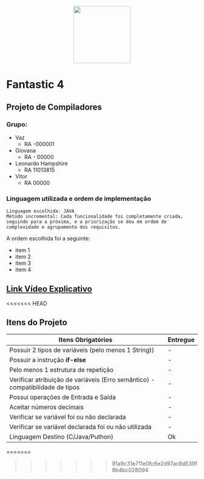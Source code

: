 <p align="center"><a target="_blank"><img src="https://upload.wikimedia.org/wikipedia/commons/b/be/Logo_UFABC.svg" width="150"></a></p>

# Fantastic 4 
## Projeto de Compiladores

### Grupo:
- Vaz
    - RA -000001
- Giovana
    - RA - 00000
- Leonardo Hampshire
  - RA 11013815
- Vitor
  - RA 00000

### Linguagem utilizada e ordem de implementação
    Linguagem escolhida: JAVA
    Método incremental: Cada funcionalidade foi completamente criada, seguindo para a próxima, e a priorização se deu em ordem de complexidade e agrupamento dos requisitos.

A ordem escolhida foi a seguinte:
- item 1
- item 2
- item 3
- item 4

## **[Link Vídeo Explicativo](https://youtube.com.br)**
<<<<<<< HEAD

## Itens do Projeto

| Itens Obrigatórios  |  Entregue  |
| ------------------- | ------------------- |
|  Possuir 2 tipos de variáveis (pelo menos 1 String))                            |  - |
|  Possuir a instrução **if-else**                                                |  - |
|  Pelo menos 1 estrutura de repetição                                            |  - |
|  Verificar atribuição de variáveis (Erro semântico) - compatibilidade de tipos  |  - |
|  Possui operações de Entrada e Saída                                            |  - |
|  Aceitar números decimais                                                       |  - |
|  Verificar se variável foi ou não declarada                                     |  - |
|  Verificar se variável declarada foi ou não utilizada                           |  - |
|  Linguagem Destino (C/Java/Puthon)                                              |  Ok |
=======
>>>>>>> 91a9c31e711e0fc6e2d97ac8d539f8b4bc028094
